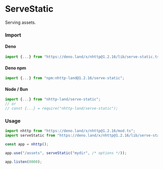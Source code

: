 # ServeStatic
Serving assets.

### Import
#### Deno
```ts
import {...} from "https://deno.land/x/nhttp@1.2.16/lib/serve-static.ts";
```
#### Deno npm
```ts
import {...} from "npm:nhttp-land@1.2.16/serve-static";
```
#### Node / Bun
```ts
import {...} from "nhttp-land/serve-static";
// or
// const {...} = require("nhttp-land/serve-static");
```

### Usage
```ts
import nhttp from "https://deno.land/x/nhttp@1.2.16/mod.ts";
import serveStatic from "https://deno.land/x/nhttp@1.2.16/lib/serve-static.ts";

const app = nhttp();

app.use("/assets", serveStatic("mydir", /* options */));

app.listen(8000);
```
